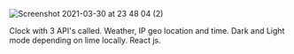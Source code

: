 ![Screenshot 2021-03-30 at 23 48 04 (2)](https://user-images.githubusercontent.com/17751522/113068535-6042d480-91b6-11eb-945d-b3c48a222321.png)

Clock with 3 API's called. Weather, IP geo location and time. Dark and Light mode depending on lime locally. React js.
